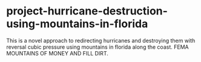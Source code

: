 # project-hurricane-destruction-using-mountains-in-florida
This is a novel approach to redirecting hurricanes and destroying them with reversal cubic pressure using mountains in florida along the coast. FEMA MOUNTAINS OF MONEY AND FILL DIRT.
